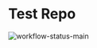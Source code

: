 # Test Repo

![workflow-status-main](https://github.com/iljamr/testing/actions/workflows/main.yml/badge.svg)
